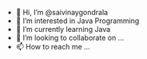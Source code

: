 - 👋 Hi, I’m @saivinaygondrala
- 👀 I’m interested in Java Programming
- 🌱 I’m currently learning Java
- 💞️ I’m looking to collaborate on ...
- 📫 How to reach me ...

<!---
saivinaygondrala/saivinaygondrala is a ✨ special ✨ repository because its `README.md` (this file) appears on your GitHub profile.
You can click the Preview link to take a look at your changes.
--->
